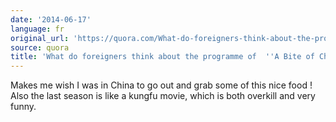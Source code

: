 ```yaml
---
date: '2014-06-17'
language: fr
original_url: 'https://quora.com/What-do-foreigners-think-about-the-programme-of-A-Bite-of-China/answer/Clément-Renaud'
source: quora
title: 'What do foreigners think about the programme of  ''A Bite of China ''?'
---
```


Makes me wish I was in China to go out and grab some of this nice food !
Also the last season is like a kungfu movie, which is both overkill and
very funny.
